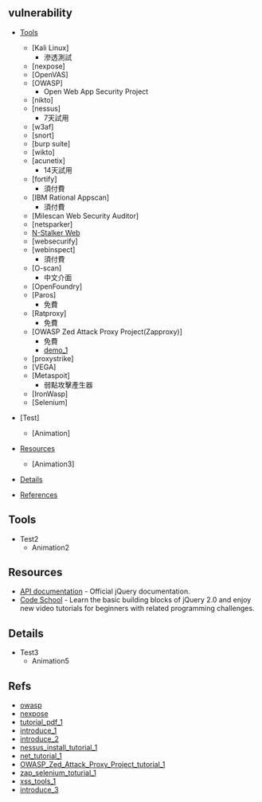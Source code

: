 ## vulnerability

* [Tools](#tools)
	* [Kali Linux]
		* 滲透測試
	* [nexpose]
 	* [OpenVAS]
 	* [OWASP]
 		* Open Web App Security Project
    * [nikto]
    * [nessus]
        * 7天試用
    * [w3af]
    * [snort]
    * [burp suite]
    * [wikto]
    * [acunetix]
    	* 14天試用
    * [fortify]
    	* 須付費
    * [IBM Rational Appscan]
    	* 須付費
    * [Milescan Web Security Auditor]
    * [netsparker]
    * [N-Stalker Web](http://des13.com/news/news/527-websafe)
    * [websecurify]
    * [webinspect]
    	* 須付費
    * [O-scan]
    	* 中文介面
    * [OpenFoundry]
    * [Paros]
    	* 免費
    * [Ratproxy]
    	* 免費
    * [OWASP Zed Attack Proxy Project(Zapproxy)]
    	* 免費
    	* [demo_1](http://ephrain.pixnet.net/blog/post/64560421-%5Bpentest%5D-%E7%94%A8-owasp-zap-%E5%81%9A%E6%BB%B2%E9%80%8F%E6%B8%AC%E8%A9%A6%EF%BC%8C%E6%89%BE%E5%B0%8B%E7%B6%B2%E7%AB%99%E5%8F%AF%E8%83%BD)
    * [proxystrike]
    * [VEGA]
    * [Metaspoit]
    	* 弱點攻擊產生器
    * [IronWasp]
    * [Selenium]

    	

    	
    	
    
    
    
    
* [Test]
    * [Animation]
* [Resources](#resources)
	* [Animation3]
* [Details](#details)

* [References](#refs)



## Tools
	
* Test2
    * Animation2


## Resources

* [API documentation](http://api.jquery.com/) - Official jQuery documentation.
* [Code School](https://www.codeschool.com/courses/try-jquery) - Learn the basic building blocks of jQuery 2.0 and enjoy new video tutorials for beginners with related programming challenges.

## Details
	
* Test3
    * Animation5

## Refs
	
* [owasp](http://sunmr.blogspot.tw/2016/05/acunetix-wvs-vs-owasp-top-10.html)
* [nexpose](http://w1a2d3s4q5e6.blogspot.tw/2016/08/blog-post_9.html)
* [tutorial_pdf_1](http://tprc.tanet.edu.tw/tpnet2014/training/10309.pdf)
* [introduce_1](http://nicaliu.pixnet.net/blog/post/29579920-26-%E5%A5%97%E6%8F%90%E4%BE%9B%E5%95%86%E7%94%A8%E6%94%AF%E6%8F%B4%E7%9A%84%E9%96%8B%E6%94%BE%E6%BA%90%E7%A2%BC%E5%AE%89%E5%85%A8%E6%80%A7%E6%87%89%E7%94%A8%E7%A8%8B%E5%BC%8F)
* [introduce_2](http://sls.weco.net/node/24319)
* [nessus_install_tutorial_1](http://blog.xuite.net/monkey.smart/blog/240182701-Nessus-%E8%87%AA%E5%BB%BA%E5%BC%B1%E9%BB%9E%E6%8E%83%E6%8F%8F%E4%BC%BA%E6%9C%8D%E5%99%A8)
* [net_tutorial_1](https://sites.google.com/site/gappstutor/news/yiparossaomiaowebchengshiloudong)
* [OWASP_Zed_Attack_Proxy_Project_tutorial_1](http://www.manetic.org/index.php?option=com_content&view=article&id=4216%3Aowasp-zap&catid=66%3Ais-audit-a-security&Itemid=301&lang=en)
* [zap_selenium_toturial_1](https://linkeshkannavelu.com/2015/01/08/security-test-automation-using-selenium-and-zap/)
* [xss_tools_1](http://www.qa-knowhow.com/?p=3651)
* [introduce_3](http://www.qa-knowhow.com/?p=4058)
